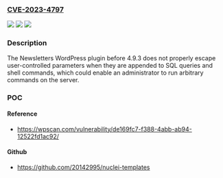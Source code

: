 ### [CVE-2023-4797](https://cve.mitre.org/cgi-bin/cvename.cgi?name=CVE-2023-4797)
![](https://img.shields.io/static/v1?label=Product&message=Newsletters&color=blue)
![](https://img.shields.io/static/v1?label=Version&message=0%3C%204.9.3%20&color=brighgreen)
![](https://img.shields.io/static/v1?label=Vulnerability&message=CWE-78%20OS%20Command%20Injection&color=brighgreen)

### Description

The Newsletters WordPress plugin before 4.9.3 does not properly escape user-controlled parameters when they are appended to SQL queries and shell commands, which could enable an administrator to run arbitrary commands on the server.

### POC

#### Reference
- https://wpscan.com/vulnerability/de169fc7-f388-4abb-ab94-12522fd1ac92/

#### Github
- https://github.com/20142995/nuclei-templates

